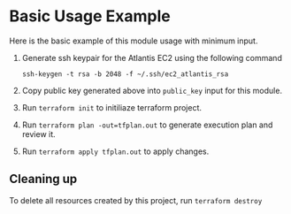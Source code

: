 # Basic Usage Example

Here is the basic example of this module usage with minimum input.

1. Generate ssh keypair for the Atlantis EC2 using the following command

    ```shell
    ssh-keygen -t rsa -b 2048 -f ~/.ssh/ec2_atlantis_rsa
    ```

1. Copy public key generated above into `public_key` input for this module.
1. Run `terraform init` to initiliaze terraform project.
1. Run `terraform plan -out=tfplan.out` to generate execution plan and review it.
1. Run `terraform apply tfplan.out` to apply changes.

## Cleaning up

To delete all resources created by this project, run `terraform destroy`